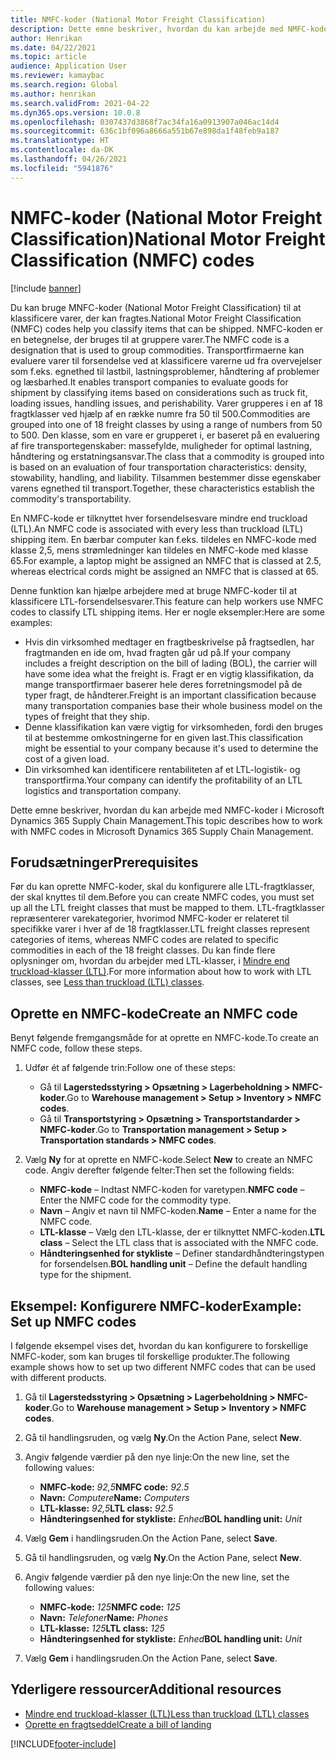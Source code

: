 ```yaml
---
title: NMFC-koder (National Motor Freight Classification)
description: Dette emne beskriver, hvordan du kan arbejde med NMFC-koder (National Motor Freight Classification) i Microsoft Dynamics 365 Supply Chain Management
author: Henrikan
ms.date: 04/22/2021
ms.topic: article
audience: Application User
ms.reviewer: kamaybac
ms.search.region: Global
ms.author: henrikan
ms.search.validFrom: 2021-04-22
ms.dyn365.ops.version: 10.0.8
ms.openlocfilehash: 0307437d3868f7ac34fa16a0913907a046ac14d4
ms.sourcegitcommit: 636c1bf096a8666a551b67e898da1f48feb9a187
ms.translationtype: HT
ms.contentlocale: da-DK
ms.lasthandoff: 04/26/2021
ms.locfileid: "5941876"
---
```

# <a name="national-motor-freight-classification-nmfc-codes"></a><span data-ttu-id="16075-103">NMFC-koder (National Motor Freight Classification)</span><span class="sxs-lookup"><span data-stu-id="16075-103">National Motor Freight Classification (NMFC) codes</span></span>

[!include [banner](../includes/banner.md)]

<span data-ttu-id="16075-104">Du kan bruge MNFC-koder (National Motor Freight Classification) til at klassificere varer, der kan fragtes.</span><span class="sxs-lookup"><span data-stu-id="16075-104">National Motor Freight Classification (NMFC) codes help you classify items that can be shipped.</span></span> <span data-ttu-id="16075-105">NMFC-koden er en betegnelse, der bruges til at gruppere varer.</span><span class="sxs-lookup"><span data-stu-id="16075-105">The NMFC code is a designation that is used to group commodities.</span></span> <span data-ttu-id="16075-106">Transportfirmaerne kan evaluere varer til forsendelse ved at klassificere varerne ud fra overvejelser som f.eks. egnethed til lastbil, lastningsproblemer, håndtering af problemer og læsbarhed.</span><span class="sxs-lookup"><span data-stu-id="16075-106">It enables transport companies to evaluate goods for shipment by classifying items based on considerations such as truck fit, loading issues, handling issues, and perishability.</span></span> <span data-ttu-id="16075-107">Varer grupperes i en af 18 fragtklasser ved hjælp af en række numre fra 50 til 500.</span><span class="sxs-lookup"><span data-stu-id="16075-107">Commodities are grouped into one of 18 freight classes by using a range of numbers from 50 to 500.</span></span> <span data-ttu-id="16075-108">Den klasse, som en vare er grupperet i, er baseret på en evaluering af fire transportegenskaber: massefylde, muligheder for optimal lastning, håndtering og erstatningsansvar.</span><span class="sxs-lookup"><span data-stu-id="16075-108">The class that a commodity is grouped into is based on an evaluation of four transportation characteristics: density, stowability, handling, and liability.</span></span> <span data-ttu-id="16075-109">Tilsammen bestemmer disse egenskaber varens egnethed til transport.</span><span class="sxs-lookup"><span data-stu-id="16075-109">Together, these characteristics establish the commodity's transportability.</span></span>

<span data-ttu-id="16075-110">En NMFC-kode er tilknyttet hver forsendelsesvare mindre end truckload (LTL).</span><span class="sxs-lookup"><span data-stu-id="16075-110">An NMFC code is associated with every less than truckload (LTL) shipping item.</span></span> <span data-ttu-id="16075-111">En bærbar computer kan f.eks. tildeles en NMFC-kode med klasse 2,5, mens strømledninger kan tildeles en NMFC-kode med klasse 65.</span><span class="sxs-lookup"><span data-stu-id="16075-111">For example, a laptop might be assigned an NMFC that is classed at 2.5, whereas electrical cords might be assigned an NMFC that is classed at 65.</span></span>

<span data-ttu-id="16075-112">Denne funktion kan hjælpe arbejdere med at bruge NMFC-koder til at klassificere LTL-forsendelsesvarer.</span><span class="sxs-lookup"><span data-stu-id="16075-112">This feature can help workers use NMFC codes to classify LTL shipping items.</span></span> <span data-ttu-id="16075-113">Her er nogle eksempler:</span><span class="sxs-lookup"><span data-stu-id="16075-113">Here are some examples:</span></span>

- <span data-ttu-id="16075-114">Hvis din virksomhed medtager en fragtbeskrivelse på fragtsedlen, har fragtmanden en ide om, hvad fragten går ud på.</span><span class="sxs-lookup"><span data-stu-id="16075-114">If your company includes a freight description on the bill of lading (BOL), the carrier will have some idea what the freight is.</span></span> <span data-ttu-id="16075-115">Fragt er en vigtig klassifikation, da mange transportfirmaer baserer hele deres forretningsmodel på de typer fragt, de håndterer.</span><span class="sxs-lookup"><span data-stu-id="16075-115">Freight is an important classification because many transportation companies base their whole business model on the types of freight that they ship.</span></span>
- <span data-ttu-id="16075-116">Denne klassifikation kan være vigtig for virksomheden, fordi den bruges til at bestemme omkostningerne for en given last.</span><span class="sxs-lookup"><span data-stu-id="16075-116">This classification might be essential to your company because it's used to determine the cost of a given load.</span></span>
- <span data-ttu-id="16075-117">Din virksomhed kan identificere rentabiliteten af et LTL-logistik- og transportfirma.</span><span class="sxs-lookup"><span data-stu-id="16075-117">Your company can identify the profitability of an LTL logistics and transportation company.</span></span>

<span data-ttu-id="16075-118">Dette emne beskriver, hvordan du kan arbejde med NMFC-koder i Microsoft Dynamics 365 Supply Chain Management.</span><span class="sxs-lookup"><span data-stu-id="16075-118">This topic describes how to work with NMFC codes in Microsoft Dynamics 365 Supply Chain Management.</span></span>

## <a name="prerequisites"></a><span data-ttu-id="16075-119">Forudsætninger</span><span class="sxs-lookup"><span data-stu-id="16075-119">Prerequisites</span></span>

<span data-ttu-id="16075-120">Før du kan oprette NMFC-koder, skal du konfigurere alle LTL-fragtklasser, der skal knyttes til dem.</span><span class="sxs-lookup"><span data-stu-id="16075-120">Before you can create NMFC codes, you must set up all the LTL freight classes that must be mapped to them.</span></span> <span data-ttu-id="16075-121">LTL-fragtklasser repræsenterer varekategorier, hvorimod NMFC-koder er relateret til specifikke varer i hver af de 18 fragtklasser.</span><span class="sxs-lookup"><span data-stu-id="16075-121">LTL freight classes represent categories of items, whereas NMFC codes are related to specific commodities in each of the 18 freight classes.</span></span> <span data-ttu-id="16075-122">Du kan finde flere oplysninger om, hvordan du arbejder med LTL-klasser, i [Mindre end truckload-klasser (LTL)](ltl-class.md).</span><span class="sxs-lookup"><span data-stu-id="16075-122">For more information about how to work with LTL classes, see [Less than truckload (LTL) classes](ltl-class.md).</span></span>

## <a name="create-an-nmfc-code"></a><span data-ttu-id="16075-123">Oprette en NMFC-kode</span><span class="sxs-lookup"><span data-stu-id="16075-123">Create an NMFC code</span></span>

<span data-ttu-id="16075-124">Benyt følgende fremgangsmåde for at oprette en NMFC-kode.</span><span class="sxs-lookup"><span data-stu-id="16075-124">To create an NMFC code, follow these steps.</span></span>

1. <span data-ttu-id="16075-125">Udfør ét af følgende trin:</span><span class="sxs-lookup"><span data-stu-id="16075-125">Follow one of these steps:</span></span>

    - <span data-ttu-id="16075-126">Gå til **Lagerstedsstyring \> Opsætning \> Lagerbeholdning \> NMFC-koder**.</span><span class="sxs-lookup"><span data-stu-id="16075-126">Go to **Warehouse management \> Setup \> Inventory \> NMFC codes**.</span></span>
    - <span data-ttu-id="16075-127">Gå til **Transportstyring \> Opsætning \> Transportstandarder \> NMFC-koder**.</span><span class="sxs-lookup"><span data-stu-id="16075-127">Go to **Transportation management \> Setup \> Transportation standards \> NMFC codes**.</span></span>

1. <span data-ttu-id="16075-128">Vælg **Ny** for at oprette en NMFC-kode.</span><span class="sxs-lookup"><span data-stu-id="16075-128">Select **New** to create an NMFC code.</span></span> <span data-ttu-id="16075-129">Angiv derefter følgende felter:</span><span class="sxs-lookup"><span data-stu-id="16075-129">Then set the following fields:</span></span>

    - <span data-ttu-id="16075-130">**NMFC-kode** – Indtast NMFC-koden for varetypen.</span><span class="sxs-lookup"><span data-stu-id="16075-130">**NMFC code** – Enter the NMFC code for the commodity type.</span></span>
    - <span data-ttu-id="16075-131">**Navn** – Angiv et navn til NMFC-koden.</span><span class="sxs-lookup"><span data-stu-id="16075-131">**Name** – Enter a name for the NMFC code.</span></span>
    - <span data-ttu-id="16075-132">**LTL-klasse** – Vælg den LTL-klasse, der er tilknyttet NMFC-koden.</span><span class="sxs-lookup"><span data-stu-id="16075-132">**LTL class** – Select the LTL class that is associated with the NMFC code.</span></span>
    - <span data-ttu-id="16075-133">**Håndteringsenhed for stykliste** – Definer standardhåndteringstypen for forsendelsen.</span><span class="sxs-lookup"><span data-stu-id="16075-133">**BOL handling unit** – Define the default handling type for the shipment.</span></span>

## <a name="example-set-up-nmfc-codes"></a><span data-ttu-id="16075-134">Eksempel: Konfigurere NMFC-koder</span><span class="sxs-lookup"><span data-stu-id="16075-134">Example: Set up NMFC codes</span></span>

<span data-ttu-id="16075-135">I følgende eksempel vises det, hvordan du kan konfigurere to forskellige NMFC-koder, som kan bruges til forskellige produkter.</span><span class="sxs-lookup"><span data-stu-id="16075-135">The following example shows how to set up two different NMFC codes that can be used with different products.</span></span>

1. <span data-ttu-id="16075-136">Gå til **Lagerstedsstyring \> Opsætning \> Lagerbeholdning \> NMFC-koder**.</span><span class="sxs-lookup"><span data-stu-id="16075-136">Go to **Warehouse management \> Setup \> Inventory \> NMFC codes**.</span></span>
1. <span data-ttu-id="16075-137">Gå til handlingsruden, og vælg **Ny**.</span><span class="sxs-lookup"><span data-stu-id="16075-137">On the Action Pane, select **New**.</span></span>
1. <span data-ttu-id="16075-138">Angiv følgende værdier på den nye linje:</span><span class="sxs-lookup"><span data-stu-id="16075-138">On the new line, set the following values:</span></span>

    - <span data-ttu-id="16075-139">**NMFC-kode:** *92,5*</span><span class="sxs-lookup"><span data-stu-id="16075-139">**NMFC code:** *92.5*</span></span>
    - <span data-ttu-id="16075-140">**Navn:** *Computere*</span><span class="sxs-lookup"><span data-stu-id="16075-140">**Name:** *Computers*</span></span>
    - <span data-ttu-id="16075-141">**LTL-klasse:** *92,5*</span><span class="sxs-lookup"><span data-stu-id="16075-141">**LTL class:** *92.5*</span></span>
    - <span data-ttu-id="16075-142">**Håndteringsenhed for stykliste:** *Enhed*</span><span class="sxs-lookup"><span data-stu-id="16075-142">**BOL handling unit:** *Unit*</span></span>

1. <span data-ttu-id="16075-143">Vælg **Gem** i handlingsruden.</span><span class="sxs-lookup"><span data-stu-id="16075-143">On the Action Pane, select **Save**.</span></span>
1. <span data-ttu-id="16075-144">Gå til handlingsruden, og vælg **Ny**.</span><span class="sxs-lookup"><span data-stu-id="16075-144">On the Action Pane, select **New**.</span></span>
1. <span data-ttu-id="16075-145">Angiv følgende værdier på den nye linje:</span><span class="sxs-lookup"><span data-stu-id="16075-145">On the new line, set the following values:</span></span>

    - <span data-ttu-id="16075-146">**NMFC-kode:** *125*</span><span class="sxs-lookup"><span data-stu-id="16075-146">**NMFC code:** *125*</span></span>
    - <span data-ttu-id="16075-147">**Navn:** *Telefoner*</span><span class="sxs-lookup"><span data-stu-id="16075-147">**Name:** *Phones*</span></span>
    - <span data-ttu-id="16075-148">**LTL-klasse:** *125*</span><span class="sxs-lookup"><span data-stu-id="16075-148">**LTL class:** *125*</span></span>
    - <span data-ttu-id="16075-149">**Håndteringsenhed for stykliste:** *Enhed*</span><span class="sxs-lookup"><span data-stu-id="16075-149">**BOL handling unit:** *Unit*</span></span>

1. <span data-ttu-id="16075-150">Vælg **Gem** i handlingsruden.</span><span class="sxs-lookup"><span data-stu-id="16075-150">On the Action Pane, select **Save**.</span></span>

## <a name="additional-resources"></a><span data-ttu-id="16075-151">Yderligere ressourcer</span><span class="sxs-lookup"><span data-stu-id="16075-151">Additional resources</span></span>

- [<span data-ttu-id="16075-152">Mindre end truckload-klasser (LTL)</span><span class="sxs-lookup"><span data-stu-id="16075-152">Less than truckload (LTL) classes</span></span>](ltl-class.md)
- [<span data-ttu-id="16075-153">Oprette en fragtseddel</span><span class="sxs-lookup"><span data-stu-id="16075-153">Create a bill of landing</span></span>](create-bill-of-lading.md)

[!INCLUDE[footer-include](../../includes/footer-banner.md)]
